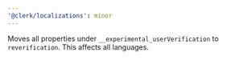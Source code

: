 ```yaml
---
'@clerk/localizations': minor
---
```


Moves all properties under `__experimental_userVerification` to `reverification`. This affects all languages.
